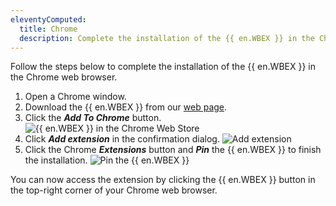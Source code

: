```yaml
---
eleventyComputed:
  title: Chrome
  description: Complete the installation of the {{ en.WBEX }} in the Chrome web browser.
---
```

Follow the steps below to complete the installation of the {{ en.WBEX }} in the Chrome web browser.

1. Open a Chrome window.
1. Download the {{ en.WBEX }} from our [web page](https://devolutions.net/workspace).
1. Click the ***Add To Chrome*** button.
![{{ en.WBEX }} in the Chrome Web Store](https://cdnweb.devolutions.net/docs/en/cloud/CLOUD2000_2024_1.png)
1. Click ***Add extension*** in the confirmation dialog.
![Add extension](https://cdnweb.devolutions.net/docs/en/cloud/CLOUD2001_2024_1.png)
1. Click the Chrome ***Extensions*** button and ***Pin*** the {{ en.WBEX }} to finish the installation.
![Pin the {{ en.WBEX }}](https://cdnweb.devolutions.net/docs/en/cloud/CLOUD2003_2024_1.png)

You can now access the extension by clicking the {{ en.WBEX }} button in the top-right corner of your Chrome web browser.